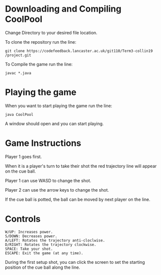 # Downloading and Compiling CoolPool

Change Directory to your desired file location.

To clone the repository run the line: 
    
    git clone https://codefeedback.lancaster.ac.uk/git110/Term3-collin19 /project.git

To Compile the game run the line:

    javac *.java

# Playing the game

When you want to start playing the game run the line:
    
    java CoolPool

A window should open and you can start playing.

# Game Instructions

Player 1 goes first.

When it is a player's turn to take their shot the red trajectory line will appear on the cue ball.

Player 1 can use WASD to change the shot.

Player 2 can use the arrow keys to change the shot.

If the cue ball is potted, the ball can be moved by next player on the line.
    
# Controls

    W/UP: Increases power.
    S/DOWN: Decreases power.
    A/LEFT: Rotates the trajectory anti-cloclwise.
    D/RIGHT: Rotates the trajectory clockwise.
    SPACE: Take your shot.
    ESCAPE: Exit the game (at any time).

During the first setup shot, you can click the screen to set the starting position of the cue ball along the line.